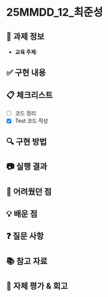# 25MMDD_12_최준성

## 📝 과제 정보

- **교육 주제**: <!-- 해당 과제와 관련된 교육 주제를 작성해주세요 -->

## ✅ 구현 내용

<!-- 구현한 기능이나 과제 내용에 대해 간략하게 설명해주세요 -->

## 📋 체크리스트

- [ ] 코드 정리
- [x] Test 코드 작성

## 🔍 구현 방법

<!-- 주요 기능의 구현 방법이나 접근 방식에 대해 설명해주세요 -->

## 📷 실행 결과

<!-- 실행 결과 스크린샷을 첨부해주세요 -->

## 🚨 어려웠던 점

<!-- 과제를 수행하면서 어려웠던 부분이나 해결하지 못한 문제가 있다면 작성해주세요 -->

## 💡 배운 점

<!-- 과제를 통해 새롭게 배운 내용이나 깨달은 점을 작성해주세요 -->

## ❓ 질문 사항

<!-- 과제와 관련하여 질문이 있다면 작성해주세요 -->

## 📚 참고 자료

<!-- 과제 수행에 참고한 자료나 문서의 링크를 공유해주세요 -->

## 🔄 자체 평가 & 회고

<!-- 자신의 코드에 대한 피드백이나 개선점을 작성해주세요 -->
